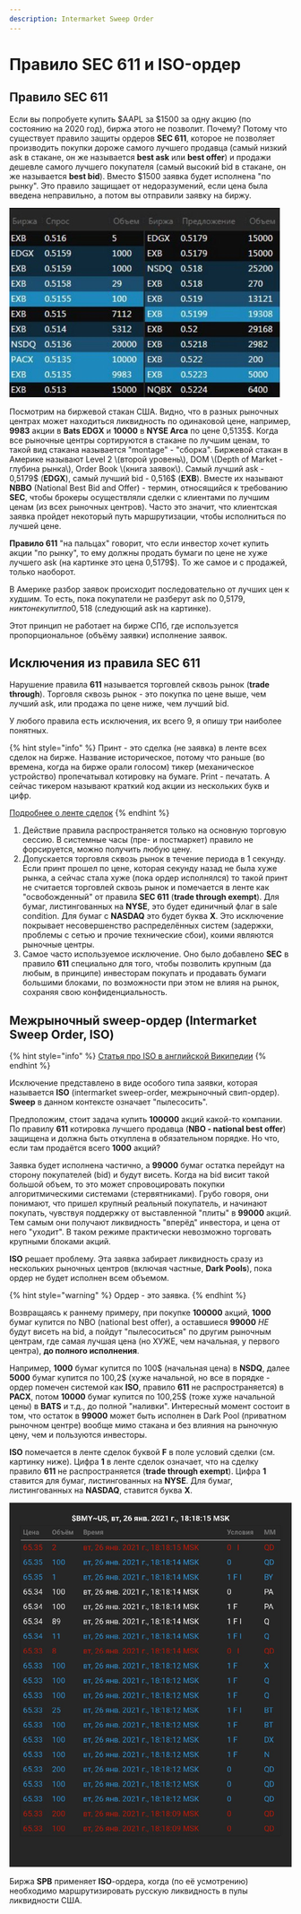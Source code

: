```yaml
---
description: Intermarket Sweep Order
---
```


# Правило SEC 611 и ISO-ордер

## Правило SEC 611

Если вы попробуете купить $AAPL за $1500 за одну акцию \(по состоянию на 2020 год\), биржа этого не позволит. Почему? Потому что существует правило защиты ордеров **SEC 611**, которое не позволяет производить покупки дороже самого лучшего продавца \(самый низкий ask в стакане, он же называется **best ask** или **best offer**\) и продажи дешевле самого лучшего покупателя \(самый высокий bid в стакане, он же называется **best bid**\). Вместо $1500 заявка будет исполнена "по рынку". Это правило защищает от недоразумений, если цена была введена неправильно, а потом вы отправили заявку на биржу.

![&#x411;&#x438;&#x440;&#x436;&#x435;&#x432;&#x43E;&#x439; &#x441;&#x442;&#x430;&#x43A;&#x430;&#x43D; &#x438;&#x437; &#x442;&#x435;&#x440;&#x43C;&#x438;&#x43D;&#x430;&#x43B;&#x430; &#x410;&#x432;&#x440;&#x43E;&#x440;&#x430;](../../.gitbook/assets/image%20%2819%29.png)

Посмотрим на биржевой стакан США. Видно, что в разных рыночных центрах может находиться ликвидность по одинаковой цене, например, **9983** акции в **Bats EDGX** и **10000** в **NYSE Arca** по цене 0,5135$. Когда все рыночные центры сортируются в стакане по лучшим ценам, то такой вид стакана называется "montage" - "сборка". Биржевой стакан в Америке называют Level 2 \(второй уровень\), DOM \(Depth of Market - глубина рынка\), Order Book \(книга заявок\). Самый лучший ask - 0,5179$ \(**EDGX**\), самый лучший bid - 0,516$ \(**EXB**\). Вместе их называют **NBBO** \(National Best Bid and Offer\) - термин, относящийся к требованию **SEC**, чтобы брокеры осуществляли сделки с клиентами по лучшим ценам \(из всех рыночных центров\). Часто это значит, что клиентская заявка пройдет некоторый путь маршрутизации, чтобы исполниться по лучшей цене.

**Правило 611** "на пальцах" говорит, что если инвестор хочет купить акции "по рынку", то ему должны продать бумаги по цене не хуже лучшего ask \(на картинке это цена 0,5179$\). То же самое и с продажей, только наоборот.

В Америке разбор заявок происходит последовательно от лучших цен к худшим. То есть, пока покупатели не разберут ask по 0,5179$, никто не купит по 0,518$ \(следующий ask на картинке\).

Этот принцип не работает на бирже СПб, где используется пропорциональное \(объёму заявки\) исполнение заявок.

## Исключения из правила SEC 611

Нарушение правила **611** называется торговлей сквозь рынок \(**trade through**\). Торговля сквозь рынок - это покупка по цене выше, чем лучший ask, или продажа по цене ниже, чем лучший bid.

У любого правила есть исключения, их всего 9, я опишу три наиболее понятных. 

{% hint style="info" %}
Принт - это сделка \(не заявка\) в ленте всех сделок на бирже. Название историческое, потому что раньше \(во времена, когда на бирже орали голосом\) тикер \(механическое устройство\) пропечатывал котировку на бумаге. Print - печатать. А сейчас тикером называют краткий код акции из нескольких букв и цифр.

[Подробнее о ленте сделок](../aurora.md)
{% endhint %}

1. Действие правила распространяется только на основную торговую сессию. В системные часы \(пре- и постмаркет\) правило не форсируется, можно получить любую цену.
2. Допускается торговля сквозь рынок в течение периода в 1 секунду. Если принт прошел по цене, которая секунду назад не была хуже рынка, а сейчас стала хуже \(пока ордер исполнялся\) то такой принт не считается торговлей сквозь рынок и помечается в ленте как "освобожденный" от правила **SEC 611** \(**trade through exempt**\). Для бумаг, листингованных на **NYSE**, это будет единичный флаг в sale condition. Для бумаг с **NASDAQ** это будет буква **X**. Это исключение покрывает несовершенство распределённых систем \(задержки, проблемы с сетью и прочие технические сбои\), коими являются рыночные центры.
3. Самое часто используемое исключение. Оно было добавлено **SEC** в правило **611** специально для того, чтобы позволить крупным \(да любым, в принципе\) инвесторам покупать и продавать бумаги большими блоками, по возможности при этом не влияя на рынок, сохраняя свою конфиденциальность.

## Межрыночный sweep-ордер \(Intermarket Sweep Order, ISO\)

{% hint style="info" %}
[Статья про ISO в английской Википедии](https://en.wikipedia.org/wiki/Intermarket_sweep_order)
{% endhint %}

Исключение представлено в виде особого типа заявки, которая называется **ISO** \(intermarket sweep-order, межрыночный свип-ордер\). **Sweep** в данном контексте означает "пылесосить".

Предположим, стоит задача купить **100000** акций какой-то компании. По правилу **611** котировка лучшего продавца \(**NBO - national best offer**\) защищена и должна быть откуплена в обязательном порядке. Но что, если там продаётся всего **1000** акций? 

Заявка будет исполнена частично, а **99000** бумаг остатка перейдут на сторону покупателей \(bid\) и будут висеть. Когда на bid висит такой большой объем, то это может спровоцировать покупки алгоритмическими системами \(стервятниками\). Грубо говоря, они понимают, что пришел крупный реальный покупатель, и начинают покупать, чувствуя поддержку от выставленной "плиты" в **99000** акций. Тем самым они получают ликвидность "вперёд" инвестора, и цена от него "уходит". В таком режиме практически невозможно торговать крупными блоками акций.

**ISO** решает проблему. Эта заявка забирает ликвидность сразу из нескольких рыночных центров \(включая частные, **Dark Pools**\), пока ордер не будет исполнен всем объемом.

{% hint style="warning" %}
Ордер - это заявка.
{% endhint %}

Возвращаясь к раннему примеру, при покупке **100000** акций, **1000** бумаг купится по NBO \(national best offer\), а оставшиеся **99000** _НЕ_ будут висеть на bid, а пойдут "пылесоситься" по другим рыночным центрам, где самая лучшая цена \(но ХУЖЕ, чем начальная, у первого центра\), **до полного исполнения**.

Например, **1000** бумаг купится по 100$ \(начальная цена\) в **NSDQ**, далее **5000** бумаг купится по 100,2$ \(хуже начальной, но все в порядке - ордер помечен системой как **ISO**, правило **611** не распространяется\) в **PACX**, потом **10000** бумаг купится по 100,25$ \(тоже хуже начальной цены\) в **BATS** и т.д., до полной "наливки". Интересный момент состоит в том, что остаток в **99000** может быть исполнен в Dark Pool \(приватном рыночном центре\) вообще мимо стакана и без влияния на рыночную цену, чем и пользуются инвесторы.

**ISO** помечается в ленте сделок буквой **F** в поле условий сделки \(см. картинку ниже\). Цифра **1** в ленте сделок означает, что на сделку правило **611** не распространяется \(**trade through exempt**\). Цифра **1** ставится для бумаг, листингованных на **NYSE**. Для бумаг, листингованных на **NASDAQ**, ставится буква **X**.

![&#x41B;&#x435;&#x43D;&#x442;&#x430; &#x43F;&#x440;&#x438;&#x43D;&#x442;&#x43E;&#x432; \(&#x440;&#x435;&#x43F;&#x440;&#x43E;&#x434;&#x443;&#x43A;&#x446;&#x438;&#x44F;\) &#x441; ISO-&#x441;&#x434;&#x435;&#x43B;&#x43A;&#x430;&#x43C;&#x438; \(&#x431;&#x443;&#x43A;&#x432;&#x430; F\)](../../.gitbook/assets/image%20%2818%29.png)

Биржа **SPB** применяет **ISO**-ордера, когда \(по её усмотрению\) необходимо маршрутизировать русскую ликвидность в пулы ликвидности США.

